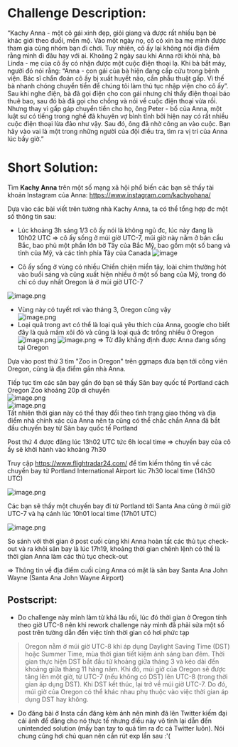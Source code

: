 # Challenge Description:

“Kachy Anna - một cô gái xinh đẹp, giỏi giang và được rất nhiều bạn bè khác giới theo đuổi, mến mộ. Vào một ngày nọ, cô có xin ba mẹ mình được tham gia cùng nhóm bạn đi chơi. Tuy nhiên, cô ấy lại không nói địa điểm rằng mình đi đâu hay với ai. Khoảng 2 ngày sau khi Anna rời khỏi nhà, bà Linda - mẹ của cô ấy có nhận được một cuộc điện thoại lạ. Khi bà bắt máy, người đó nói rằng: “Anna - con gái của bà hiện đang cấp cứu trong bệnh viện. Bác sĩ chẩn đoán cô ấy bị xuất huyết não, cần phẫu thuật gấp. Vì thế bà nhanh chóng chuyển tiền để chúng tôi làm thủ tục nhập viện cho cô ấy”. Sau khi nghe điện, bà đã gọi điện cho con gái nhưng chỉ thấy điện thoại báo thuê bao, sau đó bà đã gọi cho chồng và nói về cuộc điện thoại vừa rồi. Nhưng thay vì gấp gáp chuyển tiền cho họ, ông Peter - bố của Anna, một luật sư có tiếng trong nghề đã khuyên vợ bình tĩnh bởi hiện nay có rất nhiều cuộc điện thoại lừa đảo như vậy. Sau đó, ông đã nhờ công an vào cuộc. Bạn hãy vào vai là một trong những người của đội điều tra, tìm ra vị trí của Anna lúc bấy giờ.”

# Short Solution:

Tìm **Kachy Anna** trên một số mạng xã hội phổ biến các bạn sẽ thấy tài khoản Instagram của Anna: https://www.instagram.com/kachyohana/

Dựa vào các bài viết trên tường nhà Kachy Anna, ta có thể tổng hợp đc một số thông tin sau:
* Lúc khoảng 3h sáng 1/3 cô ấy nói là không ngủ đc, lúc này đang là 10h02 UTC => cô ấy sống ở múi giờ UTC-7, múi giờ này nằm ở bán cầu Bắc, bao phủ một phần lớn bờ Tây của Bắc Mỹ, bao gồm một số bang và tỉnh của Mỹ, và các tỉnh phía Tây của Canada 
![image](https://user-images.githubusercontent.com/75996090/229532300-8a0459d4-5d0b-435f-879c-0949d1fc2861.png)

* Cô ấy sống ở vùng có nhiều Chiền chiện miền tây, loài chim thường hót vào buổi sáng và cũng xuất hiện nhiều ở một số bang của Mỹ, trong đó chỉ có duy nhất Oregon là ở múi giờ UTC-7<br>

![image.png](https://images.viblo.asia/8d5c1d29-cfba-4a9a-8071-66780d3db0e8.png)
* Vùng này có tuyết rơi vào tháng 3, Oregon cũng vậy<br>
![image.png](https://images.viblo.asia/6bdd6861-8ab2-46d9-9c1e-820a4a7e6689.png)
* Loại quả trong avt có thể là loại quả yêu thích của Anna, google cho biết đây là quả mâm xôi đỏ và cũng là loại quả đc trồng nhiều ở Oregon
![image.png](https://images.viblo.asia/0d938767-c9bf-44b4-9ac0-da666024e28e.png)
![image.png](https://images.viblo.asia/9bee88c6-6e4e-4e99-ab73-c6f69c362e31.png)
=> Từ đây khẳng định được Anna đang sống tại Oregon

Dựa vào post thứ 3 tìm "Zoo in Oregon" trên ggmaps đưa bạn tới công viên Oregon, cũng là địa điểm gần nhà Anna. 

Tiếp tục tìm các sân bay gần đó bạn sẽ thấy Sân bay quốc tế Portland cách Oregon Zoo khoảng 20p di chuyển <br>
![image.png](https://images.viblo.asia/82591517-aa1d-4159-933a-f10749b045ea.png)<br>
![image.png](https://images.viblo.asia/f0d65c4b-c379-49d4-b012-c6183d8fa795.png)
<br> Tất nhiên thời gian này có thể thay đổi theo tình trạng giao thông và địa điểm nhà chính xác của Anna nên ta cũng có thể chắc chắn Anna đã bắt đầu chuyến bay từ Sân bay quốc tế Portland

Post thứ 4 được đăng lúc 13h02 UTC tức 6h local time => chuyến bay của cô ấy sẽ khởi hành vào khoảng 7h30 

Truy cập https://www.flightradar24.com/ để tìm kiếm thông tin về các chuyến bay từ Portland International Airport lúc 7h30 local time (14h30 UTC)

![image.png](https://images.viblo.asia/7e965086-3c3f-4d62-bb82-dbffee47a3ab.png)

Các bạn sẽ thấy một chuyến bay đi từ Portland tới Santa Ana cũng ở múi giờ UTC-7 và hạ cánh lúc 10h01 local time (17h01 UTC)

![image.png](https://images.viblo.asia/eb4362ac-074d-4d45-a828-202b4d709ba7.png)

So sánh với thời gian ở post cuối cùng khi Anna hoàn tất các thủ tục check-out và ra khỏi sân bay là lúc 17h19, khoảng thời gian chênh lệnh có thể là thời gian Anna làm các thủ tục check-out

=> Thông tin về địa điểm cuối cùng Anna có mặt là sân bay Santa Ana John Wayne (Santa Ana John Wayne Airport)

## Postscript:

* Do challenge này mình làm từ khá lâu rồi, lúc đó thời gian ở Oregon tính theo giờ UTC-8 nên khi rework challenge này mình đã phải sửa một số post trên tường dẫn đến việc tính thời gian có hơi phức tạp <br>
> Oregon nằm ở múi giờ UTC-8 khi áp dụng Daylight Saving Time (DST) hoặc Summer Time, mùa thời gian tiết kiệm ánh sáng ban đêm. Thời gian thực hiện DST bắt đầu từ khoảng giữa tháng 3 và kéo dài đến khoảng giữa tháng 11 hàng năm. Khi đó, múi giờ của Oregon sẽ được tăng lên một giờ, từ UTC-7 (nếu không có DST) lên UTC-8 (trong thời gian áp dụng DST). Khi DST kết thúc, lại trở về múi giờ UTC-7. Do đó, múi giờ của Oregon có thể khác nhau phụ thuộc vào việc thời gian áp dụng DST hay không.

* Do đăng bài ở Insta cần đăng kèm ảnh nên mình đã lên Twitter kiếm đại cái ảnh để đăng cho nó thực tế nhưng điều này vô tình lại dẫn đến unintended solution (mấy bạn tay to quá tìm ra đc cả Twitter luôn). Nói chung cũng hơi chủ quan nên cần rút exp lần sau :'( 

